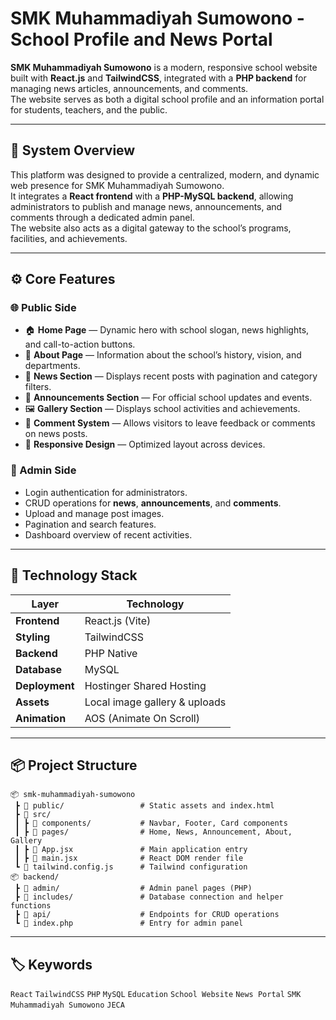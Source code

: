 # SMK Muhammadiyah Sumowono - School Profile and News Portal

**SMK Muhammadiyah Sumowono** is a modern, responsive school website built with **React.js** and **TailwindCSS**, integrated with a **PHP backend** for managing news articles, announcements, and comments.  
The website serves as both a digital school profile and an information portal for students, teachers, and the public.

---

## 🧱 System Overview

This platform was designed to provide a centralized, modern, and dynamic web presence for SMK Muhammadiyah Sumowono.  
It integrates a **React frontend** with a **PHP-MySQL backend**, allowing administrators to publish and manage news, announcements, and comments through a dedicated admin panel.  
The website also acts as a digital gateway to the school’s programs, facilities, and achievements.

---

## ⚙️ Core Features

### 🌐 Public Side
- 🏠 **Home Page** — Dynamic hero with school slogan, news highlights, and call-to-action buttons.  
- 🏫 **About Page** — Information about the school’s history, vision, and departments.  
- 📰 **News Section** — Displays recent posts with pagination and category filters.  
- 📢 **Announcements Section** — For official school updates and events.  
- 🖼️ **Gallery Section** — Displays school activities and achievements.  
- 💬 **Comment System** — Allows visitors to leave feedback or comments on news posts.  
- 📱 **Responsive Design** — Optimized layout across devices.

### 🔐 Admin Side
- Login authentication for administrators.  
- CRUD operations for **news**, **announcements**, and **comments**.  
- Upload and manage post images.  
- Pagination and search features.  
- Dashboard overview of recent activities.

---

## 🧩 Technology Stack

| Layer | Technology |
|-------|-------------|
| **Frontend** | React.js (Vite) |
| **Styling** | TailwindCSS |
| **Backend** | PHP Native |
| **Database** | MySQL |
| **Deployment** | Hostinger Shared Hosting |
| **Assets** | Local image gallery & uploads |
| **Animation** | AOS (Animate On Scroll) |

---

## 📦 Project Structure

```
📦 smk-muhammadiyah-sumowono
 ┣ 📁 public/                 # Static assets and index.html
 ┣ 📁 src/
 ┃ ┣ 📁 components/           # Navbar, Footer, Card components
 ┃ ┣ 📁 pages/                # Home, News, Announcement, About, Gallery
 ┃ ┣ 📄 App.jsx               # Main application entry
 ┃ ┣ 📄 main.jsx              # React DOM render file
 ┗ 📄 tailwind.config.js      # Tailwind configuration
📦 backend/
 ┣ 📁 admin/                  # Admin panel pages (PHP)
 ┣ 📁 includes/               # Database connection and helper functions
 ┣ 📁 api/                    # Endpoints for CRUD operations
 ┗ 📄 index.php               # Entry for admin panel
```

---

## 🏷️ Keywords
`React` `TailwindCSS` `PHP` `MySQL` `Education` `School Website` `News Portal` `SMK Muhammadiyah Sumowono` `JECA`
